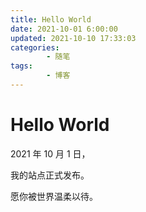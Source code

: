 ```yaml
---
title: Hello World
date: 2021-10-01 6:00:00
updated: 2021-10-10 17:33:03
categories:
        - 随笔
tags:
        - 博客
---
```


# Hello World

2021 年 10 月 1 日，

我的站点正式发布。

愿你被世界温柔以待。
